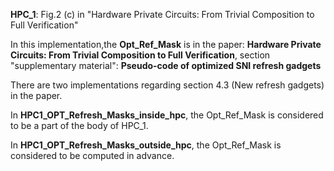 
**HPC_1**: Fig.2 (c)  in "Hardware Private Circuits: From Trivial Composition to Full Verification"




In this implementation,the **Opt_Ref_Mask** is in the paper: **Hardware Private Circuits: From Trivial Composition to Full Verification**, section "supplementary material": **Pseudo-code of optimized SNI refresh gadgets**

There are two implementations regarding section 4.3 (New refresh gadgets) in the paper. 

In **HPC1_OPT_Refresh_Masks_inside_hpc**, the Opt_Ref_Mask is considered to be a part of the body of HPC_1. 


In **HPC1_OPT_Refresh_Masks_outside_hpc**, the Opt_Ref_Mask is considered to be computed in advance.

